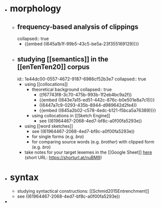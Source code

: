 - # morphology
	- ## frequency-based analysis of clippings
	  collapsed:: true
		- {{embed ((645a1b1f-99b5-43c5-be5a-23f355169129))}}
	- ## studying [[semantics]] in the [[enTenTen20]] corpus
	  id:: 1e44dc00-0557-4672-9187-6986cf52b3e7
	  collapsed:: true
		- using [[collocations]]
			- theoretical background
			  collapsed:: true
				- ((f67743f8-3c70-475b-993b-1f2eb4bc9a2f))
				- {{embed ((643e7a15-ed51-442c-876c-b0e501e8a7c1))}}
				- ((6447a7c9-0293-435b-8944-d989642d2fe4))
				- {{embed ((645a2b02-c578-4edc-b121-f5bca5a76389))}}
			- using collocations in [[Sketch Engine]]
				- see ((61964467-2068-4ed7-bf8c-a0f00fa5293e))
		- using [[word sketches]]
			- see ((61964467-2068-4ed7-bf8c-a0f00fa5293e))
			- for single forms (e.g. *bro*)
			- for comparing source words (e.g. *brother*) with clipped form (e.g. *bro*)
		- take notes for your target lexemes in the [[Google Sheet]] [here](https://docs.google.com/document/d/1CGxqohsOlfiJp8AWaePwUC-xYvDr6Cscf1Q1Mi-uwuI/edit?usp=sharing) (short URL: https://shorturl.at/nuBM9)
- # syntax
	- studying syntactical constructions: [[Schmid2015Entrenchment]]
	- see ((61964467-2068-4ed7-bf8c-a0f00fa5293e))
-